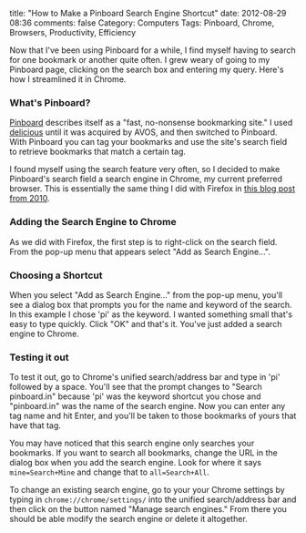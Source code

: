 title: "How to Make a Pinboard Search Engine Shortcut"
date: 2012-08-29 08:36
comments: false
Category: Computers
Tags: Pinboard, Chrome, Browsers, Productivity, Efficiency

<!-- ai l /images/pinboardSearch/hero.png /images/pinboardSearch/hero.png 340 139 Pinboard as a Search Engine -->

Now that I've been using Pinboard for a while, I find myself having to
search for one bookmark or another quite often.  I grew weary of going to
my Pinboard page, clicking on the search box and entering my query.
Here's how I streamlined it in Chrome.

<!-- more -->

<div style="clear: both"></div>

### What's Pinboard?

[Pinboard](http://pinboard.in) describes itself as a "fast, no-nonsense
bookmarking site."  I used [delicious](http://delicious.com) until it was
acquired by AVOS, and then switched to Pinboard.  With Pinboard you can
tag your bookmarks and use the site's search field to retrieve bookmarks
that match a certain tag.

I found myself using the search feature very often, so I decided to make
Pinboard's search field a search engine in Chrome, my current preferred
browser.  This is essentially the same thing I did with Firefox in
[this blog post from 2010](/2010/04/03/firefox-search-shortcut/index.html). 

### Adding the Search Engine to Chrome

As we did with Firefox, the first step is to right-click on the search
field.  From the pop-up menu that appears select "Add as Search
Engine...".

<!-- ai c /images/pinboardSearch/rightClick.png /images/pinboardSearch/rightClick.png 332 503 Step 1 - Right-click on the search field -->

### Choosing a Shortcut

When you select "Add as Search Engine..." from the pop-up menu, you'll see
a dialog box that prompts you for the name and keyword of the search.  In
this example I chose 'pi' as the keyword. I wanted something small that's
easy to type quickly.  Click "OK" and that's it.  You've just added a
search engine to Chrome.

<!-- ai c /images/pinboardSearch/rightClick.png /images/pinboardSearch/enterData.png 399 189 Step 2 - Enter the Shortcut -->

### Testing it out

To test it out, go to Chrome's unified search/address bar and type in 'pi'
followed by a space.  You'll see that the prompt changes to "Search
pinboard.in" because 'pi' was the keyword shortcut you chose and
"pinboard.in" was the name of the search engine.  Now you can enter any
tag name and hit Enter, and you'll be taken to those bookmarks of yours
that have that tag.

<!-- ai c /images/pinboardSearch/example.png /images/pinboardSearch/example.png 512 246 An Example Search -->

You may have noticed that this search engine only searches your
bookmarks. If you want to search all bookmarks, change the URL in the
dialog box when you add the search engine.  Look for where it says
```mine=Search+Mine``` and change that to ```all=Search+All```.  

To change an existing search engine, go to your your Chrome settings by
typing in ```chrome://chrome/settings/``` into the unified search/address
bar and then click on the button named "Manage search engines."  From
there you should be able modify the search engine or delete it
altogether. 
